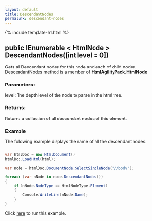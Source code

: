```yaml
---
layout: default
title: DescendantNodes
permalink: descendant-nodes
---
```


{% include template-h1.html %}

## public IEnumerable < HtmlNode > DescendantNodes([int level = 0])

Gets all Descendant nodes for this node and each of child nodes. DescendantNodes method is a member of **HtmlAgilityPack.HtmlNode**

### Parameters:

level: The depth level of the node to parse in the html tree.

### Returns:

Returns a collection of all descendant nodes of this element.

### Example

The following example displays the name of all the descendant nodes.

```csharp

var htmlDoc = new HtmlDocument();
htmlDoc.LoadHtml(html);

var node = htmlDoc.DocumentNode.SelectSingleNode("//body");

foreach (var nNode in node.DescendantNodes())
{
    if (nNode.NodeType == HtmlNodeType.Element)
    {
        Console.WriteLine(nNode.Name);
    }
}

```

Click [here](https://dotnetfiddle.net/gLl45I) to run this example.

